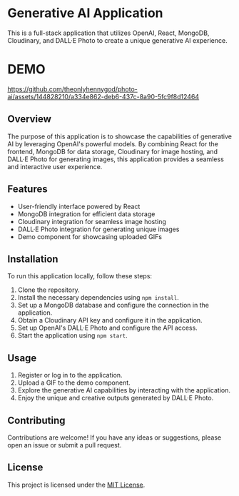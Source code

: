 # Generative AI Application

This is a full-stack application that utilizes OpenAI, React, MongoDB, Cloudinary, and DALL·E Photo to create a unique generative AI experience.

# DEMO

https://github.com/theonlyhennygod/photo-ai/assets/144828210/a334e862-deb6-437c-8a90-5fc9f8d12464


## Overview

The purpose of this application is to showcase the capabilities of generative AI by leveraging OpenAI's powerful models. By combining React for the frontend, MongoDB for data storage, Cloudinary for image hosting, and DALL·E Photo for generating images, this application provides a seamless and interactive user experience.

## Features

- User-friendly interface powered by React
- MongoDB integration for efficient data storage
- Cloudinary integration for seamless image hosting
- DALL·E Photo integration for generating unique images
- Demo component for showcasing uploaded GIFs

## Installation

To run this application locally, follow these steps:

1. Clone the repository.
2. Install the necessary dependencies using `npm install`.
3. Set up a MongoDB database and configure the connection in the application.
4. Obtain a Cloudinary API key and configure it in the application.
5. Set up OpenAI's DALL·E Photo and configure the API access.
6. Start the application using `npm start`.

## Usage

1. Register or log in to the application.
2. Upload a GIF to the demo component.
3. Explore the generative AI capabilities by interacting with the application.
4. Enjoy the unique and creative outputs generated by DALL·E Photo.

## Contributing

Contributions are welcome! If you have any ideas or suggestions, please open an issue or submit a pull request.

## License

This project is licensed under the [MIT License](LICENSE).
